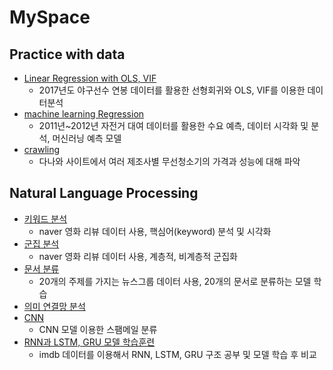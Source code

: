 # MySpace

## Practice with data
- [Linear Regression with OLS, VIF](https://github.com/nagasss/MySpace/blob/master/practice/baseball.ipynb)
  - 2017년도 야구선수 연봉 데이터를 활용한 선형회귀와 OLS, VIF를 이용한 데이터분석
- [machine learning Regression](https://github.com/nagasss/MySpace/blob/master/practice/bicycle_ml.ipynb)
  - 2011년~2012년 자전거 대여 데이터를 활용한 수요 예측, 데이터 시각화 및 분석, 머신러닝 예측 모델
- [crawling](https://github.com/nagasss/MySpace/blob/master/practice/crawling.ipynb)
  - 다나와 사이트에서 여러 제조사별 무선청소기의 가격과 성능에 대해 파악
## Natural Language Processing
- [키워드 분석](https://github.com/nagasss/MySpace/blob/master/NLT/Keyword_Analysis.ipynb)
  - naver 영화 리뷰 데이터 사용, 핵심어(keyword) 분석 및 시각화
- [군집 분석](https://github.com/nagasss/MySpace/blob/master/NLT/Cluster_Analysis.ipynb)
  - naver 영화 리뷰 데이터 사용, 계층적, 비계층적 군집화 
- [문서 분류](https://github.com/nagasss/MySpace/blob/master/NLT/Document_Classification.ipynb)
  - 20개의 주제를 가지는 뉴스그룹 데이터 사용, 20개의 문서로 분류하는 모델 학습
- [의미 연결망 분석](https://github.com/nagasss/MySpace/blob/master/NLT/Semantic_Network_Analysis.ipynb)
- [CNN](https://github.com/nagasss/MySpace/blob/master/NLT/CNN.ipynb)
  - CNN 모델 이용한 스팸메일 분류
- [RNN과 LSTM, GRU 모델 학습훈련](https://github.com/nagasss/MySpace/blob/master/NLT/RNN&LSTM&GRU.ipynb)
  - imdb 데이터를 이용해서 RNN, LSTM, GRU 구조 공부 및 모델 학습 후 비교
